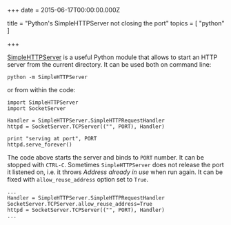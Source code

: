 
+++
date = 2015-06-17T00:00:00.000Z


title = "Python's SimpleHTTPServer not closing the port"
topics = [ "python" ]

+++


[SimpleHTTPServer][1] is a useful Python module that allows to start an HTTP
server from the current directory. It can be used both on command line:

    python -m SimpleHTTPServer

or from within the code:

```
import SimpleHTTPServer
import SocketServer

Handler = SimpleHTTPServer.SimpleHTTPRequestHandler
httpd = SocketServer.TCPServer(("", PORT), Handler)

print "serving at port", PORT
httpd.serve_forever()
```

The code above starts the server and binds to `PORT` number. It can be stopped
with `CTRL-C`. Sometimes `SimpleHTTPServer` does not release the port it listened
on, i.e. it throws *Address already in use* when run again. It can be fixed with
`allow_reuse_address` option set to `True`.

```
...
Handler = SimpleHTTPServer.SimpleHTTPRequestHandler
SocketServer.TCPServer.allow_reuse_address=True
httpd = SocketServer.TCPServer(("", PORT), Handler)
...
```

[1]: https://docs.python.org/2/library/simplehttpserver.html

